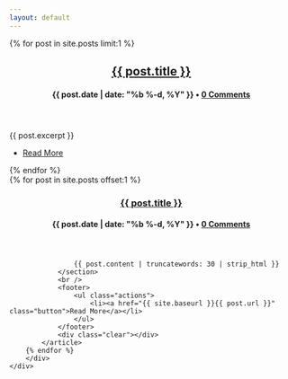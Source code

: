 ```yaml
---
layout: default
---
```

<section id="one" >
    <div class="container">
        {% for post in site.posts limit:1 %}
            <article>
                <header>
                    <h2><a href="{{ site.baseurl }}{{ post.url }}">{{ post.title }}</a></h2>
                    <h4>{{ post.date | date: "%b %-d, %Y" }} • <a href="http://www.rarelyprolific.co.uk{{ post.url }}#disqus_thread">0 Comments</a></h4>
                </header>
                <section class="post-content">
                    {{ post.excerpt }}
                </section>
                <section class="special">
                    <ul class="actions">
                        <li><a href="{{ site.baseurl }}{{ post.url }}" class="button special">Read More</a></li>
                    </ul>
                </section>
            </article>
        {% endfor %}
    </div>
</section>
<section>
    <div class="container">
        <div class="features">
        {% for post in site.posts offset:1 %}
            <article>
                <section class="excerpt">
                <header>
                    <h3><a href="{{ site.baseurl }}{{ post.url }}">{{ post.title }}</a></h3>
                    <h4>{{ post.date | date: "%b %-d, %Y" }} • <a href="http://www.rarelyprolific.co.uk{{ post.url }}#disqus_thread">0 Comments</a></h4>
                </header>
                
                    {{ post.content | truncatewords: 30 | strip_html }}
                </section>
				<br />
                <footer>
                    <ul class="actions">
                        <li><a href="{{ site.baseurl }}{{ post.url }}" class="button">Read More</a></li>
                    </ul>
                </footer>
                <div class="clear"></div>
            </article>
        {% endfor %}
        </div>
    </div>
</section>